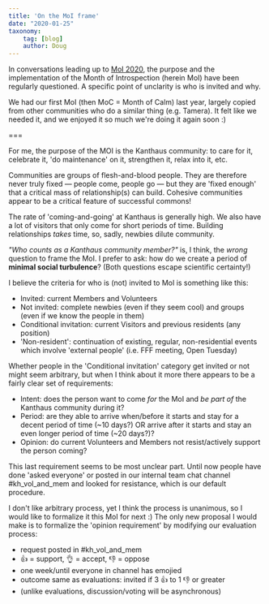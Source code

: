 ```yaml
---
title: 'On the MoI frame'
date: "2020-01-25"
taxonomy:
    tag: [blog]
    author: Doug
---
```


In conversations leading up to [MoI 2020](../events/2020-02-01_month-of-introspection), the purpose and the implementation of the Month of Introspection (herein MoI) have been regularly questioned. A specific point of unclarity is who is invited and why.

We had our first MoI (then MoC = Month of Calm) last year, largely copied from other communities who do a similar thing (e.g. Tamera). It felt like we needed it, and we enjoyed it so much we're doing it again soon :)

===

For me, the purpose of the MOI is the Kanthaus community: to care for it, celebrate it, 'do maintenance' on it, strengthen it, relax into it, etc.

Communities are groups of flesh-and-blood people. They are therefore never truly fixed — people come, people go — but they are 'fixed enough' that a critical mass of relationship(s) can build. Cohesive communities appear to be a critical feature of successful commons!

The rate of 'coming-and-going' at Kanthaus is generally high. We also have a lot of visitors that only come for short periods of time. Building relationships _takes_ time, so, sadly, newbies dilute community.

_"Who counts as a Kanthaus community member?"_ is, I think, the _wrong_ question to frame the MoI. I prefer to ask: how do we create a period of **minimal social turbulence**? (Both questions escape scientific certainty!)

I believe the criteria for who is (not) invited to MoI is something like this:
- Invited: current Members and Volunteers
- Not invited: complete newbies (even if they seem cool) and groups (even if we know the people in them)
- Conditional invitation: current Visitors and previous residents (any position)
- 'Non-resident': continuation of existing, regular, non-residential events which involve 'external people' (i.e. FFF meeting, Open Tuesday)

Whether people in the 'Conditional invitation' category get invited or not might seem arbitrary, but when I think about it more there appears to be a fairly clear set of requirements:
- Intent: does the person want to come _for_ the MoI and _be part of_ the Kanthaus community during it?
- Period: are they able to arrive when/before it starts and stay for a decent period of time (~10 days?) OR arrive after it starts and stay an even longer period of time (~20 days?)?
- Opinion: do current Volunteers and Members not resist/actively support the person coming?

This last requirement seems to be most unclear part. Until now people have done 'asked everyone' or posted in our internal team chat channel #kh_vol_and_mem and looked for resistance, which is our default procedure.

I don't like arbitrary process, yet I think the process is unanimous, so I would like to formalize it this MoI for next :) The only new proposal I would make is to formalize the 'opinion requirement' by modifying our evaluation process:
- request posted in #kh_vol_and_mem
- :+1: = support, :ok_hand: = accept, :-1: = oppose
- one week/until everyone in channel has emojied
- outcome same as evaluations: invited if 3 :+1: to 1 :-1: or greater
- (unlike evaluations, discussion/voting will be asynchronous)
